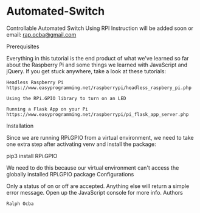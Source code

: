 # Automated-Switch
Controllable Automated Switch Using RPI
Instruction will be added soon or email: rap.ocba@gmail.com

Prerequisites

Everything in this tutorial is the end product of what we've learned so far about the Raspberry Pi and some things we learned with JavaScript and jQuery. If you get stuck anywhere, take a look at these tutorials:

    Headless Raspberry Pi
    https://www.easyprogramming.net/raspberrypi/headless_raspbery_pi.php
    
    Using the RPi.GPIO library to turn on an LED
    
    Running a Flask App on your Pi
    https://www.easyprogramming.net/raspberrypi/pi_flask_app_server.php
    
Installation

Since we are running RPi.GPIO from a virtual environment, we need to take one extra step after activating venv and install the package:

pip3 install RPi.GPIO

We need to do this because our virtual environment can't access the globally installed RPi.GPIO package
Configurations


Only a status of on or off are accepted. Anything else will return a simple error message. Open up the JavaScript console for more info.
Authors

    Ralph Ocba 

